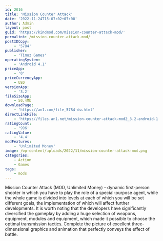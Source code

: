 ```yaml
---
id: 2016
title: 'Mission Counter Attack'
date: '2022-11-24T15:07:02+07:00'
author: Admin
layout: post
guid: 'https://kindmod.com/mission-counter-attack-mod/'
permalink: /mission-counter-attack-mod/
postIDCopy:
    - '5784'
publisher:
    - 'Timuz Games'
operatingSystem:
    - 'Android 4.1'
priceApp:
    - '0'
priceCurrencyApp:
    - USD
versionApp:
    - '3.2'
fileSizeApp:
    - 50.4Mb
downloadPage:
    - 'https://an1.com/file_5784-dw.html'
directLinkFile:
    - 'https://files.an1.net/mission-counter-attack-mod2_3.2-android-1.com.apk'
ratingCount:
    - '996'
ratingValue:
    - '4.4'
modFeatures:
    - 'Unlimited Money'
image: /wp-content/uploads/2022/11/mission-counter-attack-mod.png
categories:
    - Action
    - Games
tags:
    - mods
---
```


Mission Counter Attack (MOD, Unlimited Money) – dynamic first-person shooter in which you have to play the role of a special-purpose agent, while the whole game is divided into levels at each of which you will be set different goals, the implementation of which will affect further developments. It is worth noting that the developers have significantly diversified the gameplay by adding a huge selection of weapons, equipment, modules and equipment, which made it possible to choose the optimal transmission tactics. Complete the picture of excellent three-dimensional graphics and animation that perfectly conveys the effect of battle.